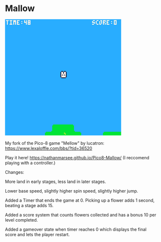 # Mallow
![Screenshot](mallow_0.png)

My fork of the Pico-8 game "Mellow" by lucatron: https://www.lexaloffle.com/bbs/?tid=36520

Play it here! https://nathanmarsee.github.io/Pico8-Mallow/ (I reccomend playing with a controller.)



Changes: 

More land in early stages, less land in later stages.

Lower base speed, slightly higher spin speed, slightly higher jump.

Added a Timer that ends the game at 0. Picking up a flower adds 1 second, beating a stage adds 15.

Added a score system that counts flowers collected and has a bonus 10 per level completed.

Added a gameover state when timer reaches 0 which displays the final score and lets the player restart.
